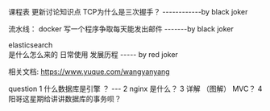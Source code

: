 课程表
更新讨论知识点 
TCP为什么是三次握手？ ------------by black joker   



流水线：
docker 写一个程序争取每天能发出邮件  -------by black joker 


elasticsearch  
是什么怎么来的 日常使用 发展历程     ----- by red joker 




相关文档: https://www.yuque.com/wangyanyang


question
1 什么数据库是引擎 ？   ---
2 nginx 是什么？
3 详解 （图解） MVC？
4 阳哥这星期给讲讲数据库的事务呗？
